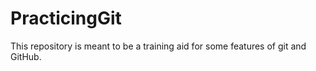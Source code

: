 PracticingGit
=============

This repository is meant to be a training aid for some features of git and GitHub.
